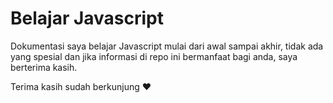 # Belajar Javascript

Dokumentasi saya belajar Javascript mulai dari awal sampai akhir, tidak ada yang spesial dan jika informasi di repo ini bermanfaat bagi anda, saya berterima kasih.

Terima kasih sudah berkunjung :heart: